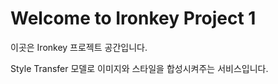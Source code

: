 <div id="top">
<h1>Welcome to Ironkey Project 1</h1>
<p></p>
<p>
이곳은 Ironkey 프로젝트 공간입니다.
</p>
<p>
Style Transfer 모델로 이미지와 스타일을 합성시켜주는 서비스입니다.
</p>
</div>